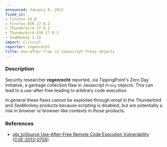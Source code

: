 ```yaml
---
announced: January 8, 2013
fixed_in:
- Firefox 18.0
- Firefox ESR 17.0.2
- Thunderbird 17.0.2
- Thunderbird ESR 17.0.2
- SeaMonkey 2.15
impact: Critical
reporter: regenrecht
title: Use-after-free in Javascript Proxy objects
---
```


<h3>Description</h3>

<p/><p>Security researcher <strong>regenrecht</strong> reported, via TippingPoint's Zero Day Initiative, a garbage collection flaw in Javascript <code>Proxy</code> objects. This can lead to a use-after-free leading to arbitrary code execution. 
</p>

<p class="note">In general these flaws cannot be exploited through email in the Thunderbird and SeaMonkey products because scripting is disabled, but are potentially a risk in browser or browser-like contexts in those products.
</p>


<h3>References</h3>

<ul>
  <li><a href="https://bugzilla.mozilla.org/show_bug.cgi?id=814029">
      obj_toSource Use-After-Free Remote Code Execution Vulnerability</a> (<a href="http://cve.mitre.org/cgi-bin/cvename.cgi?name=CVE-2013-0756" class="ex-ref">CVE-2013-0756</a>)</li>
</ul>



